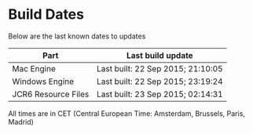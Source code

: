 # Build Dates

Below are the last known dates to updates

Part | Last build update
-----|-----
Mac Engine | Last built: 22 Sep 2015; 21:10:05
Windows Engine | Last built: 22 Sep 2015; 23:19:24
JCR6 Resource Files | Last built: 23 Sep 2015; 02:14:31
All times are in CET (Central European Time: Amsterdam, Brussels, Paris, Madrid)



